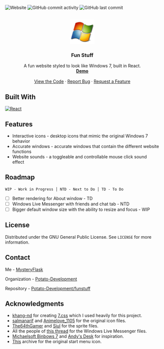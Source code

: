 ![Website](https://img.shields.io/website?url=http%3A//reactfunstuff.vercel.app)
![GitHub commit activity](https://img.shields.io/github/commit-activity/t/Potato-Development/funstuff)
![GitHub last commit](https://img.shields.io/github/last-commit/Potato-Development/funstuff)

<br />
<div align="center">
  <a href="https://github.com/Potato-Development/funstuff" target="_blank">
    <img src="public/logo180.png" alt="Logo" width="80" height="80" onerror="this.onerror=null; this.src='logo180.png'">
  </a>

<h3 align="center">Fun Stuff</h3>

  <p align="center">
    A fun website styled to look like Windows 7, built in React.
    <br />
    <a href="https://reactfunstuff.vercel.app" target="_blank"><strong>Demo</strong></a>
    <br />
    <br />
    <a href="https://github.com/Potato-Development/funstuff/blob/master/src/App.jsx" target="_blank">View the Code</a>
    ·
    <a href="https://github.com/Potato-Development/funstuff/issues/new?labels=bug&template=bug-report---.md" target="_blank">Report Bug</a>
    ·
    <a href="https://github.com/Potato-Development/funstuff/issues/new?labels=enhancement&template=feature-request---.md" target="_blank">Request a Feature</a>
  </p>
</div>

## Built With

<a href="https://reactjs.org" target="_blank">
  <img src="https://img.shields.io/badge/React-20232A?style=for-the-badge&logo=react&logoColor=61DAFB" alt="React"/>
</a>

## Features

* Interactive icons - desktop icons that mimic the original Windows 7 behavior
* Accurate windows - accurate windows that contain the different website functions
* Website sounds - a toggleable and controllable mouse click sound effect

## Roadmap

    WIP - Work in Progress │ NTD - Next to Do │ TD - To Do

- [ ] Better rendering for About window - TD
- [ ] Windows Live Messenger with friends and chat tab - NTD
- [ ] Bigger default window size with the ability to resize and focus - WIP

## License

Distributed under the GNU General Public License. See `LICENSE` for more information.

## Contact

Me - <a href="https://github.com/MysteryFlask" target="_blank">MysteryFlask</a>

Organization - <a href="https://github.com/Potato-Development" target="_blank">Potato-Development</a><br>

Repository - <a href="https://github.com/Potato-Development/funstuff" target="_blank">Potato-Development/funstuff</a>

## Acknowledgments

* <a href="https://github.com/khang-nd" target="_blank">khang-nd</a> for creating <a href="https://github.com/khang-nd/7.css" target="_blank">7.css</a> which I used heavily for this project.
* <a href="https://www.deviantart.com/salmanarif" target="_blank">salmanarif</a> and <a href="http://www.rw-designer.com/user/105799" target="_blank">Animelove_1105</a> for the original icon files.
* <a href="https://www.spriters-resource.com/submitter/The64thGamer" target="_blank">The64thGamer</a> and <a href="https://www.spriters-resource.com/submitter/Siul" target="_blank">Siul</a> for the sprite files.
* All the people of <a href="https://wink.messengergeek.com/t/resource-hacking-wlm-2009" target="_blank">this thread</a> for the Windows Live Messenger files.
* <a href="https://win7.nullp.tr" target="_blank">Michaelsoft Binbows 7</a> and <a href="https://desk.glitchy.website" target="_blank">Andy's Desk</a> for inspiration.
* <a href="https://archive.org/details/explorer-archive" target="_blank">This</a> archive for the original start menu icon.